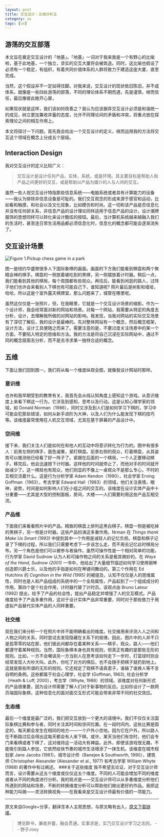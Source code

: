 ```yaml
---
layout: post
title: 交互设计：五维分析法
category: ux
tags: [ux]
---
```


## 游荡的交互部落

本文旨在奠定交互设计的「地基」。「地基」一词对于我来我是一个有野心的比喻啦，基于此地基，一个独立，坚实的交互大厦将会被筑造。同时，这比喻也假设了必须有一个稳定，有组织，有着共同价值体系的人群将致力于建造这座大厦，直至完成。

当然，这个假设并不一定站得住脚。对我来说，交互设计的现状依旧陈旧，并不成体系，就像是一些四处游荡的部落，不同的理论体系不期而遇，先是谨慎，继而信任，最后像彼此敞开心扉，

如果现状就是这样，我们该如何改善之？我认为应该摒弃交互设计必须是和谐统一的成见，树立更加兼收并蓄的态度，允许不同理论间的矛盾和冲突，将重点放在探索理论之间的相互作用上。

本文将探讨一下问题。首先我会给出一个交互设计的定义，继而运用我的方法将交互这个领域在概念上分成五个层级。

## Interaction Design

我对交互设计的定义比较广义：

> 交互设计是设计任何产品，实体，系统，或是环境。其主要目标是帮助人和产品之间更好的交互，或是帮助以产品为媒介的人与人间的交互。

虽然一些人视交互设计特指那些信息系统——电脑系统或者具有计算能力的设备——我认为排除非信息设备是可耻的。我们交互观念的形成来源于感官和运动，比如看和触摸，和社会以及文化现象，比如模仿和时尚。这一切和该产品是否信息化并没有任何卵关系，非信息产品的设计理论同样适用于信息产品的设计。设计潮牌服饰的思想同样可以转化来设计酷炫的按钮。最后，当计算机系统越来越融入我们的生活时，甚至连日常生活用品都必须信息化时，信息化的概念都可能会逐渐消失了。

## 交互设计场景

![Figure 1.Pickup chess game in a park](http://7xoj81.com1.z0.glb.clouddn.com/2015-09-16-1.png)

图一是纽约华盛顿很多人下国际象棋的画面。画面的下方我们能看到棋盘和两个聚精会神的棋手。棋盘的一侧放着被吃到的黑棋，另一侧摆放着计时器。稍后一点，我们能看到其他的棋局，每个周围都有些观众。再往后，能看到闲逛的路人，过阵子他们也许会来看别人下棋也有可能自己下，谁知道呢? 照片最后是树影和墙垣，哈哈，所以这是个室外露天棋牌室，那么问题来了，城管在哪里呢。

虽然这仅仅是一张照片，但，在我眼里，它就是一个交互设计场景的缩影。作为一个设计师，我会经常面对新的网站和场景。对每一个网站，我需要从特定的角度去分析，设计，去理解我所做的对网站的影响。我发现，当我对网站的实际交互场景有了深切了解后，我的设计是最棒的。先对整体网站有一个概念，然后概念框架，设计方法，设计工具便随之而来了。需要注意的是，不要过度关注场景中的某一个方面，不要陷入特定的思维和方法。我的方法是将自己沉浸在实际网站中，通过不同的概念层面去分析，而不是去寻求某一独特合适的概念。

## 五维

下面让我们回到图一。我们将从每一个维度纵观全图，就像我设计网站时那样。

### 意识维

也许和我早期受到的教育有关，我首先会从纯认知角度上感知这个游戏。从意识维度上来看下棋这一行为，它涉及到感知，思考以及行动。这是认知心理学家的领域，如 Donald Norman（1986），同时又涉及到人们是如何学习下棋的，学习中可能会犯那些错误，如何从新手进阶为大神，以及人们为什么能发现下棋的技巧等。该维度最常使用在人机交互领域，尤其在基于屏幕的产品设计中。

### 空间维

接下来，我们关注人们是如何在和他人的互动中将意识转化为行为的。图中有很多人：前景左侧的棋手，面色凝重，紧盯棋盘。前景右侧的观众，盯着棋盘，从其姿势可以推测他已经看了好一阵子了。紧跟在后面的一个棋局，一个人正要移动棋子。移完后，他会迅速按下计时器。这样他的时间就停止了，而他对手的时间就开始减少了。这一棋局也有观众，他们则显的不像上一桌观众不是那么专心，不时的互相交流着什么。这是行为分析学家 Adam Kendon（1990），社会学家 Erving Goffman（1963），考古学家 Edward Hall（1983）的领域，他们关注表情，眼神，姿势，时间是如何影响人们在小组之间的交互的。该维度在设计实体产品中十分重要——尤其是大型的控制面板，房间，大楼——人们需要利用这些产品互相交流。

### 产品维
下面我们来看看照片中的产品。精致的棋盘上排列这黑白棋子。棋盘一侧是被吃掉的黑棋子，另一侧是计时器。这些产品扮演这多重作用。Nrman 在 *Things thank Make Us Smart (1993)* 中提到其中一个作用是减轻人的记忆负担。棋盘和棋子记录了下棋的过程，所以我们只需要考虑下一步该怎么走，而不用去记忆此时棋局分布。另一个角色是他们可以被参与者操作。虽然可操作性是一个相对简单的功能，行为学家 David Sudnow 认为人和可操作物之间的关系是极其微妙的。在 *Ways of the Hand, Sudnow (2001)* 一书中，他给出了大量细节描述如何学习使用钢琴创造即兴爵士乐，以及他的手指是如何在琴键间舞动的。第三个作用在 Ed Hutchins 的 *Cognition in the Wild (1995)* 的被提及，认知不仅仅是人的思维属性，同时也是人和产品组成的系统中的一个全局属性，产品起到了一个组成成分的作用。第四个是个社会作用，计时器代替了计时员。该观点由 Bruno Latour (1992) 提出，给予了产品的社会性，提出产品稳定并增强了人的交互模式。产品维度给予了产品多重作用，这对于设计实体产品非常重要，同时对于那些致力于用虚拟产品替代实体产品的人同样重要。

### 社交维

现在我们来分析一个在照片中并不能明确看出的维度。社交维用来评测人人之间和人物之间的关系，同时尝试去发现隐藏在关系下的规律。因此，图片中的人并不只是孤零零的站在那，他们彼此间都存在着某种关系——棋手，观众，路人——他们都遵守着某种规则。当然，国际象棋本身也具有规则，但真正有趣的是那些无形的规则。比如，一方不会嘲讽另一方当别人在思考该如何走下一步时，打篮球时则会经常发现人大吵大叫。此外，你吃了对方的棋后，也不会随手把棋子就扔到地上。这就是那些所谓的无形的规则。它还规定了观棋不语真君子，谁输了谁换人等不言自明的条例。这些都属于社会心理学，社会学 (Goffman, 1963), 社会分析学（Heath & Luff, 2000），考古学（Whyte, 1988）的领域。该维度对任何新形式的产品很重要，因为设计师需要了解人们对于新事物的反应。比如你设计了一款网页端国际象棋，这种信息化的面对面交互形式可能会带来非常不同的社交效应。

### 生态维

最后一个维度是最广泛的，我们把交互放到一个更大的语境中。我们不仅仅关注国际象棋比赛和参与者，同时关注其时间和空间位置。在一段时间内，这些比赛是固定的，每天都会发生在相同的地方——一个户外小空地。因为它在户外，所以路人在不断路过后会得出这每天都会有人来下棋。或许，某天当他们有空时，他们会专门来看棋或者下棋了，这对维持这一活动大有裨益。此外，即使该游戏很无趣，不能吸引到路人参加，它依然给快节奏的城市生活增添了一抹生机。该维度在城市规划家 Jane Jacobs (1961)，城市设计师（Banejee & Southworth, 1990），建筑师 Christopher Alexander (Alexander et al., 1977) 和考古学家 William Whyte (1988) 的著作中有过阐述。
###关于这些维度
我不希望去论证，对于交互设计师而言，设计需要从这五个维度或仅仅这五个维度。不同的人可能会增加不同的维度或者从不同的角度进行分析。我的观点是——交互设计师可以从多重维度分析他们所遇到的网站和场景，不断的转换维度分析可以帮助他们做出更好的作品。我把这种能力叫做——灵活转换视角——在我看来是交互设计师最有价值的一项能力。

***

原文来自Google+分享，翻译含本人主观思想，与原文略有出入，[原文下载链接](http://pan.baidu.com/s/1c0DblNM)。
> 博览群书，兼收并蓄，融会贯通，实事求是，实乃交互设计学习之法则。
-- 野子Joey